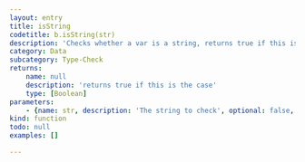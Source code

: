 ```yaml
---
layout: entry
title: isString
codetitle: b.isString(str)
description: 'Checks whether a var is a string, returns true if this is the case'
category: Data
subcategory: Type-Check
returns:
    name: null
    description: 'returns true if this is the case'
    type: [Boolean]
parameters:
    - {name: str, description: 'The string to check', optional: false, type: [Object, String, Number, Boolean]}
kind: function
todo: null
examples: []

---
```

